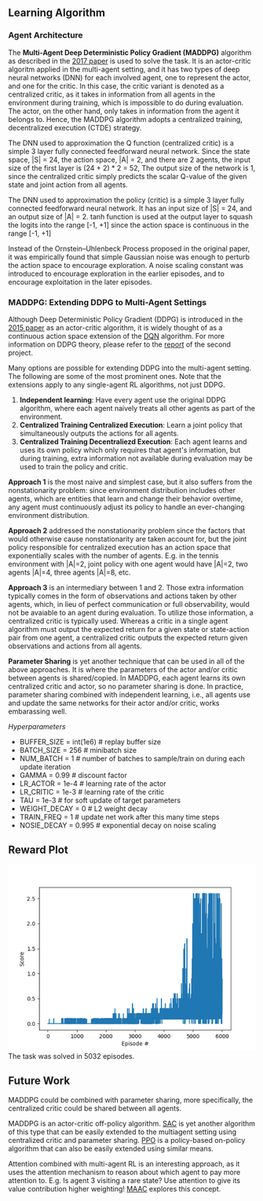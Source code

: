 ## Learning Algorithm

### Agent Architecture
The **Multi-Agent Deep Deterministic Policy Gradient (MADDPG)** algorithm as described in the [2017 paper](maddpg_paper) is used to solve the task. It is an actor-critic algoritm applied in the multi-agent setting, and it has two types of deep neural networks (DNN) for each involved agent, one to represent the actor, and one for the critic. 
In this case, the critic variant is denoted as a centralized critic, as it takes in information from all agents in the environment during training, which is impossible to do during evaluation. The actor, on the other hand, only takes in information from the agent it belongs to. Hence, the MADDPG algorithm adopts a centralized training, decentralized execution (CTDE) strategy.

The DNN used to approximation the Q function (centralized critic) is a simple 3 layer fully connected feedforward neural network. Since the state space, |S| = 24, the action space, |A| = 2, and there are 2 agents, the input size of the first layer is (24 + 2) * 2 = 52, The output size of the network is 1, since the centralized critic simply predicts the scalar Q-value of the given state and joint action from all agents. 

The DNN used to approximation the policy (critic) is a simple 3 layer fully connected feedforward neural network. It has an input size of |S| = 24, and an output size of |A| = 2. tanh function is used at the output layer to squash the logits into the range [-1, +1] since the action space is continuous in the range [-1, +1]

Instead of the Ornstein–Uhlenbeck Process proposed in the original paper, it was empirically found that simple Gaussian noise was enough to perturb the action space to encourage exploration. A noise scaling constant was introduced to encourage exploration in the earlier episodes, and to encourage exploitation in the later episodes.

### MADDPG: Extending DDPG to Multi-Agent Settings
Although Deep Deterministic Policy Gradient (DDPG) is introduced in the [2015 paper][ddpg_paper] as an actor-critic algorithm, it is widely thought of as a continuous action space extension of the [DQN][dqn_paper] algorithm. For more information on DDPG theory, please refer to the [report][p2] of the second project. 

Many options are possible for extending DDPG into the multi-agent setting. The following are some of the most prominent ones. Note that the extensions apply to any single-agent RL algorithms, not just DDPG.

1. __Independent learning__: Have every agent use the original DDPG algorithm, where each agent naively treats all other agents as part of the environment.
2. __Centralized Training Centralized Execution__: Learn a joint policy that simultaneously outputs the actions for all agents. 
3. __Centralized Training Decentraliezd Execution__: Each agent learns and uses its own policy which only requires that agent's information, but during training, extra information not available during evaluation may be used to train the policy and critic. 

__Approach 1__ is the most naive and simplest case, but it also suffers from the nonstationarity problem: since environment distribution includes other agents, which are entities that learn and change their behavior overtime, any agent must continuously adjust its policy to handle an ever-changing environment distribution. 

__Approach 2__ addressed the nonstationarity problem since the factors that would otherwise cause nonstationarity are taken account for, but the joint policy responsible for centralized execution has an action space that exponentially scales with the number of agents. E.g. in the tennis environment with |A|=2, joint policy with one agent would have |A|=2, two agents |A|=4, three agents |A|=8, etc. 

__Approach 3__ is an intermediary between 1 and 2. Those extra information typically comes in the form of observations and actions taken by other agents, which, in lieu of perfect communication or full observability, would not be avaiable to an agent during evaluation. To utilize those information, a centralized critic is typically used. Whereas a critic in a single agent algorithm must output the expected return for a given state or state-action pair from one agent, a centralized critic outputs the expected return given observations and actions from all agents. 

__Parameter Sharing__ is yet another technique that can be used in all of the above approaches. It is where the parameters of the actor and/or critic between agents is shared/copied. In MADDPG, each agent learns its own centralized critic and actor, so no parameter sharing is done. In practice, parameter sharing combined with independent learning, i.e., all agents use and update the same networks for their actor and/or critic, works embarassing well. 


_Hyperparameters_
- BUFFER_SIZE = int(1e6)  # replay buffer size
- BATCH_SIZE = 256        # minibatch size
- NUM_BATCH = 1           # number of batches to sample/train on during each update iteration
- GAMMA = 0.99            # discount factor
- LR_ACTOR = 1e-4         # learning rate of the actor 
- LR_CRITIC = 1e-3        # learning rate of the critic
- TAU = 1e-3              # for soft update of target parameters
- WEIGHT_DECAY = 0        # L2 weight decay
- TRAIN_FREQ = 1          # update net work after this many time steps
- NOSIE_DECAY = 0.995     # exponential decay on noise scaling 

## Reward Plot

![Reward Plot][reward_plot]
The task was solved in 5032 episodes.


## Future Work

MADDPG could be combined with parameter sharing, more specifically, the centralized critic could be shared between all agents. 

MADDPG is an actor-critic off-policy algorithm. [SAC][sac_paper] is yet another algorithm of this type that can be easily extended to the multiagent setting using centralized critic and parameter sharing. [PPO][ppo_paper] is a policy-based on-policy algorithm that can also be easily extended using similar means. 

Attention combined with multi-agent RL is an interesting approach, as it uses the attention mechanism to reason about which agent to pay more attention to. E.g. Is agent 3 visiting a rare state? Use attention to give its value contribution higher weighting! [MAAC][attn_paper] explores this concept. 

<!-- Links -->
[reward_plot]: https://github.com/yutaizhou/drlnd_p3_collab-compet/blob/main/results/MADDPG/result.png
[maddpg_paper]: https://arxiv.org/abs/1706.02275
[ddpg_paper]: https://arxiv.org/abs/1509.02971
[dqn_paper]: https://www.nature.com/articles/nature14236
[sac_paper]: https://arxiv.org/abs/1801.01290
[ppo_paper]: https://arxiv.org/abs/1707.06347
[attn_paper]: https://arxiv.org/abs/1810.02912
[p2]: https://github.com/yutaizhou/drlnd_p2_continuous_control/blob/main/report.md
